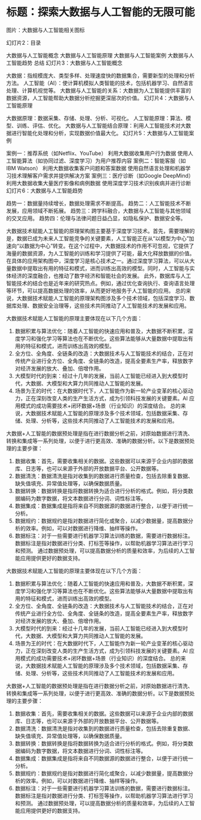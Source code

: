 # 标题：探索大数据与人工智能的无限可能

图片：大数据与人工智能相关图标

幻灯片2：目录

大数据与人工智能概念
大数据与人工智能原理
大数据与人工智能案例
大数据与人工智能趋势
总结
幻灯片3：大数据与人工智能概念

大数据：指规模庞大、类型多样、处理速度快的数据集合，需要新型的处理和分析方法。
人工智能（AI）：使计算机模拟人类智能的技术，包括机器学习、自然语言处理、计算机视觉等。
大数据与人工智能的关系：大数据为人工智能提供丰富的数据资源，人工智能帮助大数据分析挖掘更深层次的价值。
幻灯片4：大数据与人工智能原理

大数据原理：数据采集、存储、处理、分析、可视化。
人工智能原理：算法、模型、训练、评估、优化。
大数据与人工智能结合原理：利用人工智能技术对大数据进行智能化处理和分析，实现数据价值最大化。
幻灯片5：大数据与人工智能案例

案例一：推荐系统（如Netflix、YouTube）
利用大数据收集用户行为数据
使用人工智能算法（如协同过滤、深度学习）为用户推荐内容
案例二：智能客服（如IBM Watson）
利用大数据收集客户问题和答案数据
使用自然语言处理和机器学习技术理解客户需求并提供解决方案
案例三：医疗诊断（如Google DeepMind）
利用大数据收集大量医疗影像和病例数据
使用深度学习技术识别疾病并进行诊断
幻灯片6：大数据与人工智能趋势

趋势一：数据量持续增长，数据处理需求不断提高。
趋势二：人工智能技术不断发展，应用领域不断拓展。
趋势三：跨学科融合，大数据与人工智能与其他领域的交叉应用。
趋势四：伦理与法律问题日益凸显，如隐私保护、数据安全等。


大数据技术赋能人工智能的原理架构图主要基于深度学习技术。首先，需要理解的是，数据已成为未来人工智能竞争的关键要素，人工智能正在从“以模型为中心”加速向“以数据为中心”转变。在这个过程中，大数据技术的作用不可忽视，它提供了海量的数据资源，为人工智能的训练和学习提供了可能，最大化释放数据的价值。
在具体的应用架构图中，深度学习是核心技术之一。通过深度学习算法，可以从大量数据中提取出有用的特征和模式，进而训练出高效的模型。同时，人工智能与实体经济的深度融合，也推动了数字经济和智能社会的发展。
此外，数据库与人工智能技术的结合也是近年来的研究热点。例如，通过优化查询执行、查询语言处理等环节，可以提高数据处理的效率，从而更好地服务于人工智能的应用。
总的来说，大数据技术赋能人工智能的原理架构图涉及多个技术领域，包括深度学习、数据库处理、数据安全治理等，这些技术共同推动了人工智能技术的发展和应用。


大数据技术赋能人工智能的原理主要体现在以下几个方面：

1. 数据积累与算法优化：随着人工智能的快速应用和普及，大数据不断积累，深度学习和强化学习等算法也在不断优化。这些算法能够从大量数据中提取出有用的特征和模式，进而训练出高效的模型。
2. 全方位、全角度、全链条的改造：大数据技术与人工智能技术的结合，正在对传统产业进行全方位、全角度、全链条的改造，提高全要素生产率，释放数字对经济发展的放大、叠加、倍增作用。
3. 大模型时代的到来：经过十几年的发展，当前人工智能已经进入到大模型时代，大数据、大模型和大算力共同推动人工智能的发展。
4. 场景为王的时代：在大数据时代下，人工智能作为新一轮产业变革的核心驱动力，正在深刻改变人类的生产生活方式，成为引领科技发展的关键要素。AI 应用模式的成功需要技术+闭环数据+场景（行业知识）的深度结合。
总的来说，大数据技术赋能人工智能的原理涉及多个技术领域，包括数据采集、存储、处理、分析等，这些技术共同推动了人工智能技术的发展和应用。


大数据+人工智能的数据预处理是指在进行数据分析之前，对原始数据进行清洗、转换和集成等一系列处理，以便于进行更高效、准确的数据分析。以下是数据预处理的主要步骤：

1. 数据收集：首先，需要收集相关的数据。这些数据可以来源于企业内部的数据库、日志等，也可以来源于外部的开放数据平台、公开数据等。
2. 数据清洗：数据清洗是指对收集到的数据进行质量检查，包括去除重复数据、缺失值填充、异常值处理等，以确保数据质量。
3. 数据转换：数据转换是指将数据转换为适合进行分析的格式。例如，将分类数据编码为数字数据，将文本数据进行分词、词性标注等。
4. 数据集成：数据集成是指将来自不同数据源的数据进行整合，以便于进行统一分析。
5. 数据规约：数据规约是指对数据进行简化或聚合，以减少数据量，提高数据分析的效率。例如，可以对数据进行降维、抽样等操作。
6. 数据标注：对于一些需要进行机器学习算法训练的数据，需要进行数据标注。数据标注是指对数据进行分类、打标签等操作，以帮助机器学习算法进行学习和预测。
通过数据预处理，可以提高数据分析的质量和效率，为后续的人工智能应用提供更好的数据支持。



大数据技术赋能人工智能的原理主要体现在以下几个方面：
1. 数据积累与算法优化：随着人工智能的快速应用和普及，大数据不断积累，深度学习和强化学习等算法也在不断优化。这些算法能够从大量数据中提取出有用的特征和模式，进而训练出高效的模型。
2. 全方位、全角度、全链条的改造：大数据技术与人工智能技术的结合，正在对传统产业进行全方位、全角度、全链条的改造，提高全要素生产率，释放数字对经济发展的放大、叠加、倍增作用。
3. 大模型时代的到来：经过十几年的发展，当前人工智能已经进入到大模型时代，大数据、大模型和大算力共同推动人工智能的发展。
4. 场景为王的时代：在大数据时代下，人工智能作为新一轮产业变革的核心驱动力，正在深刻改变人类的生产生活方式，成为引领科技发展的关键要素。AI 应用模式的成功需要技术+闭环数据+场景（行业知识）的深度结合。
总的来说，大数据技术赋能人工智能的原理涉及多个技术领域，包括数据采集、存储、处理、分析等，这些技术共同推动了人工智能技术的发展和应用。


大数据+人工智能的数据预处理是指在进行数据分析之前，对原始数据进行清洗、转换和集成等一系列处理，以便于进行更高效、准确的数据分析。以下是数据预处理的主要步骤：
1. 数据收集：首先，需要收集相关的数据。这些数据可以来源于企业内部的数据库、日志等，也可以来源于外部的开放数据平台、公开数据等。
2. 数据清洗：数据清洗是指对收集到的数据进行质量检查，包括去除重复数据、缺失值填充、异常值处理等，以确保数据质量。
3. 数据转换：数据转换是指将数据转换为适合进行分析的格式。例如，将分类数据编码为数字数据，将文本数据进行分词、词性标注等。
4. 数据集成：数据集成是指将来自不同数据源的数据进行整合，以便于进行统一分析。
5. 数据规约：数据规约是指对数据进行简化或聚合，以减少数据量，提高数据分析的效率。例如，可以对数据进行降维、抽样等操作。
6. 数据标注：对于一些需要进行机器学习算法训练的数据，需要进行数据标注。数据标注是指对数据进行分类、打标签等操作，以帮助机器学习算法进行学习和预测。
通过数据预处理，可以提高数据分析的质量和效率，为后续的人工智能应用提供更好的数据支持。


